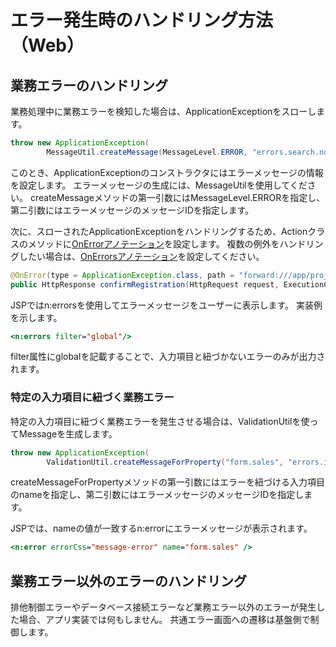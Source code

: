 # エラー発生時のハンドリング方法（Web）

## 業務エラーのハンドリング

業務処理中に業務エラーを検知した場合は、ApplicationExceptionをスローします。

```java
throw new ApplicationException(
        MessageUtil.createMessage(MessageLevel.ERROR, "errors.search.nothing"));
```

このとき、ApplicationExceptionのコンストラクタにはエラーメッセージの情報を設定します。
エラーメッセージの生成には、MessageUtilを使用してください。
createMessageメソッドの第一引数にはMessageLevel.ERRORを指定し、第二引数にはエラーメッセージのメッセージIDを指定します。

次に、スローされたApplicationExceptionをハンドリングするため、Actionクラスのメソッドに[OnErrorアノテーション](https://nablarch.github.io/docs/LATEST/doc/application_framework/application_framework/handlers/web_interceptor/on_error.html)を設定します。
複数の例外をハンドリングしたい場合は、[OnErrorsアノテーション](https://nablarch.github.io/docs/LATEST/doc/application_framework/application_framework/handlers/web_interceptor/on_errors.html)を設定してください。

```java
@OnError(type = ApplicationException.class, path = "forward:///app/project/errorRegister")
public HttpResponse confirmRegistration(HttpRequest request, ExecutionContext context) {
```

JSPではn:errorsを使用してエラーメッセージをユーザーに表示します。
実装例を示します。

````jsp
<n:errors filter="global"/>
````

filter属性にglobalを記載することで、入力項目と紐づかないエラーのみが出力されます。

### 特定の入力項目に紐づく業務エラー

特定の入力項目に紐づく業務エラーを発生させる場合は、ValidationUtilを使ってMessageを生成します。

```java
throw new ApplicationException(
        ValidationUtil.createMessageForProperty("form.sales", "errors.invalid.sales"));
```

createMessageForPropertyメソッドの第一引数にはエラーを紐づける入力項目のnameを指定し、第二引数にはエラーメッセージのメッセージIDを指定します。

JSPでは、nameの値が一致するn:errorにエラーメッセージが表示されます。

```jsp
<n:error errorCss="message-error" name="form.sales" />
```

## 業務エラー以外のエラーのハンドリング

排他制御エラーやデータベース接続エラーなど業務エラー以外のエラーが発生した場合、アプリ実装では何もしません。
共通エラー画面への遷移は基盤側で制御します。
